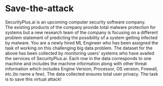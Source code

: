 # Save-the-attack
SecurityPlus.ai is an upcoming computer security software company.<br />
The existing products of the company provide total malware
protection for systems but a new research team of the company is
focusing on a different problem statement of predicting the possibility
of a system getting infected by malware.
You are a newly hired ML Engineer who has been assigned the task
of working on this challenging big data problem.
The dataset for the above has been collected by monitoring users’
systems who have availed the services of SecurityPlus.ai.
Each row in the data corresponds to one machine and includes the
machine information along with other threat information which
includes Engine Version, Processor, OS version, Firewall, etc.(to name
a few).
The data collected ensures total user privacy.
The task is to save this virtual attack!
